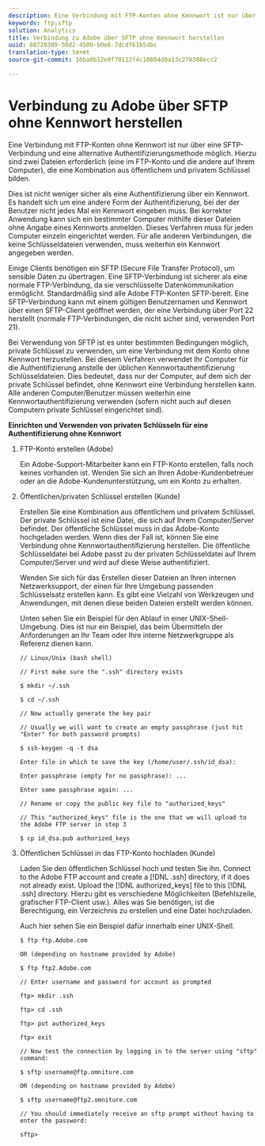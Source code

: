 ```yaml
---
description: Eine Verbindung mit FTP-Konten ohne Kennwort ist nur über eine SFTP-Verbindung und eine alternative Authentifizierungsmethode möglich. Hierzu sind zwei Dateien erforderlich (eine im FTP-Konto und die andere auf Ihrem Computer), die eine Kombination aus öffentlichem und privatem Schlüssel bilden.
keywords: ftp;sftp
solution: Analytics
title: Verbindung zu Adobe über SFTP ohne Kennwort herstellen
uuid: 88728309-50d2-450b-b0e6-7dcdf61b5dbc
translation-type: tm+mt
source-git-commit: 16ba0b12e0f70112f4c10804d0a13c278388ecc2

---
```



# Verbindung zu Adobe über SFTP ohne Kennwort herstellen

Eine Verbindung mit FTP-Konten ohne Kennwort ist nur über eine SFTP-Verbindung und eine alternative Authentifizierungsmethode möglich. Hierzu sind zwei Dateien erforderlich (eine im FTP-Konto und die andere auf Ihrem Computer), die eine Kombination aus öffentlichem und privatem Schlüssel bilden.

Dies ist nicht weniger sicher als eine Authentifizierung über ein Kennwort. Es handelt sich um eine andere Form der Authentifizierung, bei der der Benutzer nicht jedes Mal ein Kennwort eingeben muss. Bei korrekter Anwendung kann sich ein bestimmter Computer mithilfe dieser Dateien ohne Angabe eines Kennworts anmelden. Dieses Verfahren muss für jeden Computer einzeln eingerichtet werden. Für alle anderen Verbindungen, die keine Schlüsseldateien verwenden, muss weiterhin ein Kennwort angegeben werden.

Einige Clients benötigen ein SFTP (Secure File Transfer Protocol), um sensible Daten zu übertragen. Eine SFTP-Verbindung ist sicherer als eine normale FTP-Verbindung, da sie verschlüsselte Datenkommunikation ermöglicht. Standardmäßig sind alle Adobe FTP-Konten SFTP-bereit. Eine SFTP-Verbindung kann mit einem gültigen Benutzernamen und Kennwort über einen SFTP-Client geöffnet werden, der eine Verbindung über Port 22 herstellt (normale FTP-Verbindungen, die nicht sicher sind, verwenden Port 21).

Bei Verwendung von SFTP ist es unter bestimmten Bedingungen möglich, private Schlüssel zu verwenden, um eine Verbindung mit dem Konto ohne Kennwort herzustellen. Bei diesem Verfahren verwendet Ihr Computer für die Authentifizierung anstelle der üblichen Kennwortauthentifizierung Schlüsseldateien. Dies bedeutet, dass nur der Computer, auf dem sich der private Schlüssel befindet, ohne Kennwort eine Verbindung herstellen kann. Alle anderen Computer/Benutzer müssen weiterhin eine Kennwortauthentifizierung verwenden (sofern nicht auch auf diesen Computern private Schlüssel eingerichtet sind).

**Einrichten und Verwenden von privaten Schlüsseln für eine Authentifizierung ohne Kennwort**

1. FTP-Konto erstellen (Adobe)

   Ein Adobe-Support-Mitarbeiter kann ein FTP-Konto erstellen, falls noch keines vorhanden ist. Wenden Sie sich an Ihren Adobe-Kundenbetreuer oder an die Adobe-Kundenunterstützung, um ein Konto zu erhalten.
1. Öffentlichen/privaten Schlüssel erstellen (Kunde)

   Erstellen Sie eine Kombination aus öffentlichem und privatem Schlüssel. Der private Schlüssel ist eine Datei, die sich auf Ihrem Computer/Server befindet. Der öffentliche Schlüssel muss in das Adobe-Konto hochgeladen werden. Wenn dies der Fall ist, können Sie eine Verbindung ohne Kennwortauthentifizierung herstellen. Die öffentliche Schlüsseldatei bei Adobe passt zu der privaten Schlüsseldatei auf Ihrem Computer/Server und wird auf diese Weise authentifiziert.

   Wenden Sie sich für das Erstellen dieser Dateien an Ihren internen Netzwerksupport, der einen für Ihre Umgebung passenden Schlüsselsatz erstellen kann. Es gibt eine Vielzahl von Werkzeugen und Anwendungen, mit denen diese beiden Dateien erstellt werden können.

   Unten sehen Sie ein Beispiel für den Ablauf in einer UNIX-Shell-Umgebung. Dies ist nur ein Beispiel, das beim Übermitteln der Anforderungen an Ihr Team oder Ihre interne Netzwerkgruppe als Referenz dienen kann.

   ```
   // Linux/Unix (bash shell)
   
   // First make sure the ".ssh" directory exists
   
   $ mkdir ~/.ssh
   
   $ cd ~/.ssh
   
   // Now actually generate the key pair
   
   // Usually we will want to create an empty passphrase (just hit "Enter" for both password prompts)
   
   $ ssh-keygen -q -t dsa
   
   Enter file in which to save the key (/home/user/.ssh/id_dsa):
   
   Enter passphrase (empty for no passphrase): ...
   
   Enter same passphrase again: ...
   
   // Rename or copy the public key file to "authorized_keys"
   
   // This "authorized_keys" file is the one that we will upload to the Adobe FTP server in step 3
   
   $ cp id_dsa.pub authorized_keys 
   ```

1. Öffentlichen Schlüssel in das FTP-Konto hochladen (Kunde)

   Laden Sie den öffentlichen Schlüssel hoch und testen Sie ihn. Connect to the Adobe FTP account and create a [!DNL .ssh] directory, if it does not already exist. Upload the [!DNL authorized_keys] file to this [!DNL .ssh] directory. Hierzu gibt es verschiedene Möglichkeiten (Befehlszeile, grafischer FTP-Client usw.). Alles was Sie benötigen, ist die Berechtigung, ein Verzeichnis zu erstellen und eine Datei hochzuladen.

   Auch hier sehen Sie ein Beispiel dafür innerhalb einer UNIX-Shell.

   ```
   $ ftp ftp.Adobe.com
   
   OR (depending on hostname provided by Adobe)
   
   $ ftp ftp2.Adobe.com
   
   // Enter username and password for account as prompted
   
   ftp> mkdir .ssh
   
   ftp> cd .ssh
   
   ftp> put authorized_keys
   
   ftp> exit
   
   // Now test the connection by logging in to the server using "sftp" command:
   
   $ sftp username@ftp.omniture.com
   
   OR (depending on hostname provided by Adobe)
   
   $ sftp username@ftp2.omniture.com
   
   // You should immediately receive an sftp prompt without having to enter the password:
   
   sftp>
   ```

